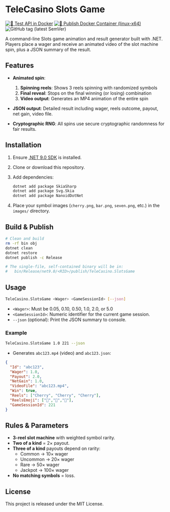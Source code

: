 # TeleCasino Slots Game

[![🧪 Test API in Docker](https://github.com/repasscloud/TeleCasino.SlotsGameService/actions/workflows/test-api.yml/badge.svg)](https://github.com/repasscloud/TeleCasino.SlotsGameService/actions/workflows/test-api.yml)
[![🚀 Publish Docker Container (linux-x64)](https://github.com/repasscloud/TeleCasino.SlotsGameService/actions/workflows/docker-image.yml/badge.svg)](https://github.com/repasscloud/TeleCasino.SlotsGameService/actions/workflows/docker-image.yml)
![GitHub tag (latest SemVer)](https://img.shields.io/github/v/tag/repasscloud/TeleCasino.SlotsGameService?label=version)

A command-line Slots game animation and result generator built with .NET.  
Players place a wager and receive an animated video of the slot machine spin, plus a JSON summary of the result.

## Features

- **Animated spin**:
  1. **Spinning reels**: Shows 3 reels spinning with randomized symbols
  2. **Final reveal**: Stops on the final winning (or losing) combination
  3. **Video output**: Generates an MP4 animation of the entire spin

- **JSON output**: Detailed result including wager, reels outcome, payout, net gain, video file.

- **Cryptographic RNG**: All spins use secure cryptographic randomness for fair results.

## Installation

1. Ensure [.NET 9.0 SDK](https://dotnet.microsoft.com/download) is installed.  
2. Clone or download this repository.  
3. Add dependencies:

   ```bash
   dotnet add package SkiaSharp
   dotnet add package Svg.Skia
   dotnet add package NanoidDotNet
   ```

4. Place your symbol images (`cherry.png`, `bar.png`, `seven.png`, etc.) in the `images/` directory.

## Build & Publish

```bash
# Clean and build
rm -rf bin obj
dotnet clean
dotnet restore
dotnet publish -c Release

# The single-file, self-contained binary will be in:
#   bin/Release/net9.0/<RID>/publish/TeleCasino.SlotsGame
```

## Usage

```bash
TeleCasino.SlotsGame <Wager> <GameSessionId> [--json]
```

- `<Wager>`: Must be 0.05, 0.10, 0.50, 1.0, 2.0, or 5.0  
- `<GameSessionId>`: Numeric identifier for the current game session.  
- `--json` (optional): Print the JSON summary to console.

### Example

```bash
TeleCasino.SlotsGame 1.0 221 --json
```

- Generates `abc123.mp4` (video) and `abc123.json`:

```json
{
  "Id": "abc123",
  "Wager": 1.0,
  "Payout": 2.0,
  "NetGain": 1.0,
  "VideoFile": "abc123.mp4",
  "Win": true,
  "Reels": ["Cherry", "Cherry", "Cherry"],
  "ReelsEmoji": ["🍒","🍒","🍒"],
  "GameSessionId": 221
}
```

## Rules & Parameters

- **3-reel slot machine** with weighted symbol rarity.  
- **Two of a kind** = 2× payout.  
- **Three of a kind** payouts depend on rarity:  
  - Common → 10× wager  
  - Uncommon → 20× wager  
  - Rare → 50× wager  
  - Jackpot → 100× wager  
- **No matching symbols** = loss.  

## License

This project is released under the MIT License.
